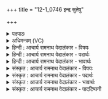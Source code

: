 +++
title = "12-1_0746 इन्द्र सुतेषु"

+++
<details><summary>पदपाठः</summary>

इ꣡न्द्र꣢꣯। सु꣣ते꣡षु꣢। सो꣡मे꣢꣯षु। क्र꣡तु꣢꣯म्। पु꣣नीषे। उ꣣क्थ्य꣢꣯म्। वि꣣दे꣢। वृ꣣ध꣡स्य꣢। द꣡क्ष꣢꣯स्य। म꣣हा꣢न्। हि। सः। ७४६।
</details>

<details><summary>अधिमन्त्रम् (VC)</summary>

- इन्द्रः
- नारदः काण्वः
- उष्णिक्
- ऋषभः
</details>

<details><summary>हिन्दी : आचार्य रामनाथ वेदालंकार - विषयः</summary>

प्रथम ऋचा की व्याख्या पूर्वार्चिक में ३८१ क्रमाङ्क पर परमेश्वर के महत्व के विषय में हो चुकी है। यहाँ आचार्य का महत्त्व वर्णित है।
</details>

<details><summary>हिन्दी : आचार्य रामनाथ वेदालंकार - पदार्थः</summary>

पदार्थान्वय -  हे(इन्द्र)विद्या के ऐश्वर्य से युक्त आचार्यवर!आप(सोमेषु)ज्ञानरसों के(सुतेषु)अभिषुत करने के साथ-साथ,हम विद्यार्थियों के(क्रतुम्)कर्म को भी(उक्थ्यम्)प्रशंसनीय रूप में(पुनीषे)पवित्र करते हो।(वृधस्य)बढ़े हुए(दक्षस्य)उत्साह के(विदे)प्राप्त कराने के लिए(सः)वह आप(महान् हि)बड़े महत्त्वपूर्ण हो ॥१॥
</details>

<details><summary>हिन्दी : आचार्य रामनाथ वेदालंकार - भावार्थः</summary>

भावार्थ -  जैसे विद्याप्रदान करना आचार्य का कर्तव्य है,वैसे पवित्र आचार का प्रदान करना भी कर्तव्य है। कहा भी है—आचार्य को आचार्य इस कारण कहते हैं क्योंकि वह आचार का ग्रहण कराता है(निरु० १।४)॥१॥
</details>

<details><summary>संस्कृत : आचार्य रामनाथ वेदालंकार - विषयः</summary>

तत्र प्रथमा ऋक् पूर्वार्चिके ३८१ क्रमाङ्के परमेश्वरमहत्त्वविषये व्याख्याता। अत्राचार्यस्य महत्त्वं वर्णयति।
</details>

<details><summary>संस्कृत : आचार्य रामनाथ वेदालंकार - पदार्थः</summary>

पदार्थान्वय -  हे(इन्द्र)विद्यैश्वर्यसम्पन्न आचार्यवर!त्वम्(सोमेषु)ज्ञानरसेषु(सुतेषु)अभिषुतेषु,विद्यार्थिनाम् अस्माकम्(क्रतुम्)कर्म अपि(उक्थ्यम्)प्रशंसनीयं यथा स्यात्तथा(पुनीषे)पवित्रयसि।(वृधस्य)वृद्धस्य(दक्षस्य)उत्साहस्य।[दक्षतिः उत्साहकर्मा। निरु० १।७।] (विदे)लम्भनार्थम्(सः)स त्वम्(महान् हि)महत्त्ववान् खलु वर्तसे ॥१॥
</details>

<details><summary>संस्कृत : आचार्य रामनाथ वेदालंकार - भावार्थः</summary>

भावार्थ -  यथा विद्याप्रदानमाचार्यस्य कर्त्तव्यं तथैव पवित्राचारप्रदानमपि। यथोक्तम्—आचार्यः कस्मात्?आचारं ग्राहयतीति(निरु० १।४)॥१॥
</details>

<details><summary>संस्कृत : आचार्य रामनाथ वेदालंकार - पादटिप्पनी</summary>

टिप्पनी -   १.ऋ० ८।१३।१,इन्द्रः॑ सु॒तेषु सोमे॑षु॒ क्रतुं॑ पुनीत उ॒क्थ्य॑म्। वि॒दे दृ॒धस्य॒ दक्ष॑सो म॒हान् हि षः ॥ इति पाठः। साम० ३८१।
</details>
